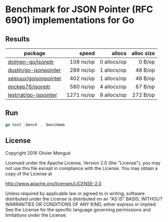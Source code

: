
# Benchmark for JSON Pointer (RFC 6901) implementations for Go

## Results

| package                                         | speed       | allocs       | alloc size |
|-------------------------------------------------|------------:|-------------:|-----------:|
| [dolmen-go/jsonptr](/dolmen-go/jsonptr)         |   108 ns/op |  0 allocs/op |     0 B/op |
| [dustin/go-jsonpointer](/dustin/go-jsonpointer) |   289 ns/op |  1 allocs/op |    48 B/op |
| [xeipuuv/gojsonpointer](/xeipuuv/gojsonpointer) |   402 ns/op |  1 allocs/op |    48 B/op |
| [mickep76/jsonptr](/mickep76/jsonptr)           |   580 ns/op |  4 allocs/op |    67 B/op |
| [lestrrat/go-jspointer](lestrrat/go-jspointer)  |  1271 ns/op |  9 allocs/op |   272 B/op |

## Run

```go
go test -bench . -benchmem
```

## License

Copyright 2016 Olivier Mengué

Licensed under the Apache License, Version 2.0 (the "License");
you may not use this file except in compliance with the License.
You may obtain a copy of the License at

   http://www.apache.org/licenses/LICENSE-2.0

Unless required by applicable law or agreed to in writing, software
distributed under the License is distributed on an "AS IS" BASIS,
WITHOUT WARRANTIES OR CONDITIONS OF ANY KIND, either express or implied.
See the License for the specific language governing permissions and
limitations under the License.
